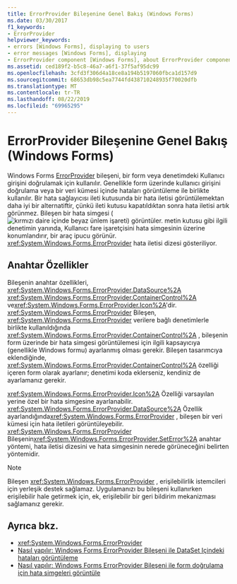 ```yaml
---
title: ErrorProvider Bileşenine Genel Bakış (Windows Forms)
ms.date: 03/30/2017
f1_keywords:
- ErrorProvider
helpviewer_keywords:
- errors [Windows Forms], displaying to users
- error messages [Windows Forms], displaying
- ErrorProvider component [Windows Forms], about ErrorProvider component
ms.assetid: ced189f2-b5c8-46a7-a6f1-37f5af95dc99
ms.openlocfilehash: 3cfd3f306d4a18ce8a194b5197060fbca1d157d9
ms.sourcegitcommit: 68653db98c5ea7744fd438710248935f70020dfb
ms.translationtype: MT
ms.contentlocale: tr-TR
ms.lasthandoff: 08/22/2019
ms.locfileid: "69965295"
---
```

# <a name="errorprovider-component-overview-windows-forms"></a>ErrorProvider Bileşenine Genel Bakış (Windows Forms)
Windows Forms [ErrorProvider](errorprovider-component-windows-forms.md) bileşeni, bir form veya denetimdeki Kullanıcı girişini doğrulamak için kullanılır. Genellikle form üzerinde kullanıcı girişini doğrulama veya bir veri kümesi içinde hataları görüntüleme ile birlikte kullanılır. Bir hata sağlayıcısı ileti kutusunda bir hata iletisi görüntülemektan daha iyi bir alternatiftir, çünkü ileti kutusu kapatıldıktan sonra hata iletisi artık görünmez. Bileşen bir hata simgesi (![kırmızı daire içinde beyaz ünlem işareti) görüntüler. metin kutusu gibi ilgili denetimin yanında, Kullanıcı fare işaretçisini hata simgesinin üzerine konumlandırır, bir araç ipucu görünür.](./media/errorprovider-component-overview-windows-forms/vb-error-provider-icon.gif) <xref:System.Windows.Forms.ErrorProvider> hata iletisi dizesi gösteriliyor.  
  
## <a name="key-properties"></a>Anahtar Özellikler  
 Bileşenin anahtar özellikleri, <xref:System.Windows.Forms.ErrorProvider.DataSource%2A> <xref:System.Windows.Forms.ErrorProvider.ContainerControl%2A> ve<xref:System.Windows.Forms.ErrorProvider.Icon%2A>'dir. <xref:System.Windows.Forms.ErrorProvider> Bileşen, <xref:System.Windows.Forms.ErrorProvider> verilere bağlı denetimlerle birlikte kullanıldığında <xref:System.Windows.Forms.ErrorProvider.ContainerControl%2A> , bileşenin form üzerinde bir hata simgesi görüntülemesi için ilgili kapsayıcıya (genellikle Windows formu) ayarlanmış olması gerekir. Bileşen tasarımcıya eklendiğinde, <xref:System.Windows.Forms.ErrorProvider.ContainerControl%2A> özelliği içeren form olarak ayarlanır; denetimi koda eklerseniz, kendiniz de ayarlamanız gerekir.  
  
 <xref:System.Windows.Forms.ErrorProvider.Icon%2A> Özelliği varsayılan yerine özel bir hata simgesine ayarlanabilir. <xref:System.Windows.Forms.ErrorProvider.DataSource%2A> Özellik ayarlandığında<xref:System.Windows.Forms.ErrorProvider> , bileşen bir veri kümesi için hata iletileri görüntüleyebilir. <xref:System.Windows.Forms.ErrorProvider> Bileşenin<xref:System.Windows.Forms.ErrorProvider.SetError%2A> anahtar yöntemi, hata iletisi dizesini ve hata simgesinin nerede görüneceğini belirten yöntemidir.  
  
> [!NOTE]
> Bileşen <xref:System.Windows.Forms.ErrorProvider> , erişilebilirlik istemcileri için yerleşik destek sağlamaz. Uygulamanızı bu bileşeni kullanırken erişilebilir hale getirmek için, ek, erişilebilir bir geri bildirim mekanizması sağlamanız gerekir.  
  
## <a name="see-also"></a>Ayrıca bkz.

- <xref:System.Windows.Forms.ErrorProvider>
- [Nasıl yapılır: Windows Forms ErrorProvider Bileşeni ile DataSet Içindeki hataları görüntüleme](view-errors-within-a-dataset-with-wf-errorprovider-component.md)
- [Nasıl yapılır: Windows Forms ErrorProvider Bileşeni ile form doğrulama için hata simgeleri görüntüle](display-error-icons-for-form-validation-with-wf-errorprovider.md)
